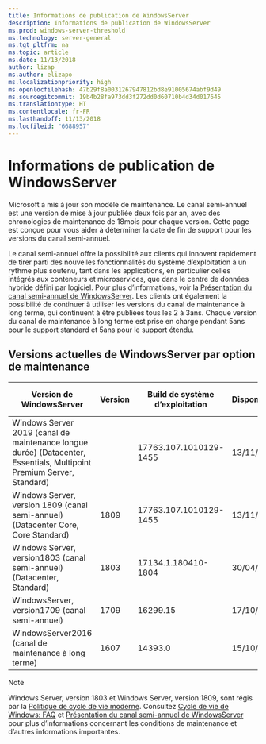 ```yaml
---
title: Informations de publication de WindowsServer
description: Informations de publication de WindowsServer
ms.prod: windows-server-threshold
ms.technology: server-general
ms.tgt_pltfrm: na
ms.topic: article
ms.date: 11/13/2018
author: lizap
ms.author: elizapo
ms.localizationpriority: high
ms.openlocfilehash: 47b29f8a0031267947812bd8e91005674abf9d49
ms.sourcegitcommit: 19b4b28fa973dd3f272dd0d60710b4d34d017645
ms.translationtype: HT
ms.contentlocale: fr-FR
ms.lasthandoff: 11/13/2018
ms.locfileid: "6688957"
---
```

# Informations de publication de WindowsServer

Microsoft a mis à jour son modèle de maintenance. Le canal semi-annuel est une version de mise à jour publiée deux fois par an, avec des chronologies de maintenance de 18mois pour chaque version. Cette page est conçue pour vous aider à déterminer la date de fin de support pour les versions du canal semi-annuel.

Le canal semi-annuel offre la possibilité aux clients qui innovent rapidement de tirer parti des nouvelles fonctionnalités du système d’exploitation à un rythme plus soutenu, tant dans les applications, en particulier celles intégrés aux conteneurs et microservices, que dans le centre de données hybride défini par logiciel. Pour plus d’informations, voir la [Présentation du canal semi-annuel de WindowsServer](semi-annual-channel-overview.md). Les clients ont également la possibilité de continuer à utiliser les versions du canal de maintenance à long terme, qui continuent à être publiées tous les 2 à 3ans. Chaque version du canal de maintenance à long terme est prise en charge pendant 5ans pour le support standard et 5ans pour le support étendu.


## Versions actuelles de WindowsServer par option de maintenance

| Version de WindowsServer | Version | Build de système d’exploitation | Disponibilité |Date de fin du support standard|Date de fin du support étendu|
|----------------|---------|----------|----------|---------|----------|
|Windows Server 2019 (canal de maintenance longue durée) (Datacenter, Essentials, Multipoint Premium Server, Standard)||17763.107.1010129-1455|13/11/2018|01/09/2024|01/09/2029|
|Windows Server, version 1809 (canal semi-annuel) (Datacenter Core, Core Standard)|1809|17763.107.1010129-1455|13/11/2018|5/11/2020|Note de révision|
| Windows Server, version1803 (canal semi-annuel) (Datacenter, Standard)| 1803 |17134.1.180410-1804 |30/04/2018| 12/11/2019|Note de révision|
| WindowsServer, version1709 (canal semi-annuel)| 1709 | 16299.15|   17/10/2017|09/04/2019|N/A|
| WindowsServer2016 (canal de maintenance à long terme)| 1607 | 14393.0 | 15/10/2016 |11/01/2022| 11/01/2027|

>[!NOTE]
> Windows Server, version 1803 et Windows Server, version 1809, sont régis par la [Politique de cycle de vie moderne](https://support.microsoft.com/help/30881). Consultez [Cycle de vie de Windows: FAQ](https://support.microsoft.com/help/18581/lifecycle-faq-windows-products) et [Présentation du canal semi-annuel de WindowsServer](semi-annual-channel-overview.md) pour plus d’informations concernant les conditions de maintenance et d’autres informations importantes.
